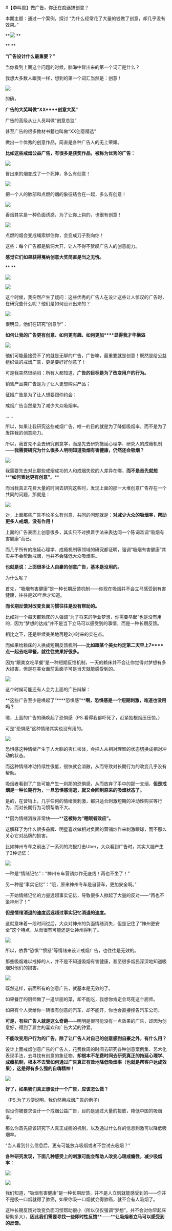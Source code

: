 #【李叫兽】做广告，你还在痴迷搞创意？

本期主题：通过一个案例，探讨 “为什么经常花了大量的钱做了创意，却几乎没有效果。”

**![](http://mmbiz.qpic.cn/mmbiz/As7mscS0UOAyslCvxuRnR0RstgNxFf6yOc2dHWWeG9AI9wpWOzBFYaxaeSRx0jOQD8ORgsuyn903FFS1b9cXYg/640?wx_fmt=png&tp=webp&wxfrom=5&wx_lazy=1)
**

**
**

**“广告设计什么最重要？”**

当你看到上面这个问题的时候，脑海中冒出来的第一个词汇是什么？

我想大多数人跟我一样，想到的第一个词汇当然是：创意！

![](http://mmbiz.qpic.cn/mmbiz/As7mscS0UOAyslCvxuRnR0RstgNxFf6yLRMckU6pqOYG7WIHlibiaueRQU9u32V3ZkMDicAMRDTXKaq6IjKC9LGag/640?wx_fmt=png&tp=webp&wxfrom=5&wx_lazy=1)

的确，

**广告的大奖叫做“XX****创意大奖”**

广告的高级从业人员叫做“创意总监”

甚至广告的很多教材书籍也叫做“XX创意精选”

做出一个优秀的创意作品，简直是各种广告人的无上荣耀。

**比如这些戒烟公益广告，有很多是获奖作品，被称为优秀的广告：**

![](http://mmbiz.qpic.cn/mmbiz/As7mscS0UOA2kd6xdBUiaX9tf3g4ysKxApTD7GKyXzMKDsiasrK2zxKodGRNABUXEsPjkW0o8IlY1MSICGws8uvA/640?wx_fmt=jpeg&tp=webp&wxfrom=5&wx_lazy=1)

冒出来的烟变成了一个死神，多么有创意！

![](http://mmbiz.qpic.cn/mmbiz/As7mscS0UOA2kd6xdBUiaX9tf3g4ysKxAFxnG57uOEZErnOLSdREXgfllMSjTLQ6ibF0hepTboZ6Eh7yuic3vxlBQ/640?wx_fmt=jpeg&tp=webp&wxfrom=5&wx_lazy=1)

把一个人的肺部和点燃的烟的象征结合在一起，多么有创意！

![](http://mmbiz.qpic.cn/mmbiz/As7mscS0UOAyslCvxuRnR0RstgNxFf6ydC9GcmeWIRsSzK1QadvcDfWbVmo6vHNss0U7yVSmV2ybecIDdLr1qw/640?wx_fmt=png&tp=webp&wxfrom=5&wx_lazy=1)

香烟其实是一种负面诱惑，为了让你上钩的，也很有创意！

![](http://mmbiz.qpic.cn/mmbiz/As7mscS0UOAyslCvxuRnR0RstgNxFf6yuoeeWJX03ZouYdX7mDxERq0Dpv4MbJCIp3PHZje1DryCDu65QBiaIwA/640?wx_fmt=png&tp=webp&wxfrom=5&wx_lazy=1)

点燃的烟会变成绳索绑住你，会变成刀子割向你！

这些：每个广告都是脑洞大开，让人不得不赞叹广告人的创意能力。

**感觉它们如果获得戛纳创意大奖简直是当之无愧。**

**
**

![](http://mmbiz.qpic.cn/mmbiz/As7mscS0UOAyslCvxuRnR0RstgNxFf6yVzl8icqnQl8jnoaYcocj26XiaS9gJ6B00SjflgjibAyXXQPq5z5fd7K8g/640?wx_fmt=png&tp=webp&wxfrom=5&wx_lazy=1)

![](http://mmbiz.qpic.cn/mmbiz/As7mscS0UOAyslCvxuRnR0RstgNxFf6ytmEvgJLcmFAb6R1eX70hlaupoHb7twuW1x1bd4iaj1apCY1nnHjNsOg/640?wx_fmt=png&tp=webp&wxfrom=5&wx_lazy=1)

这个时候，我突然产生了疑问：这些优秀的广告人在设计这些让人惊叹的广告时，在研究些什么呢？他们是如何设计出来的？

![](http://mmbiz.qpic.cn/mmbiz/As7mscS0UOAyslCvxuRnR0RstgNxFf6yzMaw8uXzcytB8eNv5gja1Uluz1YjRTTRyyf6qSkTBOonIjLVF9tlXw/640?wx_fmt=png&tp=webp&wxfrom=5&wx_lazy=1)

很明显，他们在研究“创意学”：

**如何让我的广告更有创意、如何更有趣、如何更加****显得我才华横溢**

![](http://mmbiz.qpic.cn/mmbiz/As7mscS0UOAyslCvxuRnR0RstgNxFf6ymBfYz0ialRWhNQm2xnpaVMn2gAicZbegBKnq8xoZwAHNIAIziaKdMofmA/640?wx_fmt=png&tp=webp&wxfrom=5&wx_lazy=1)

他们可能最接受不了的就是无聊的广告，广告嘛，最重要就是创意！既然是给公益组织做的戒烟广告，更是要好好创意了！

可是我突然很纳闷：所有人都知道，**广告的目标是为了改变用户的行为。**

销售产品类广告是为了让人更想购买产品；

征婚广告是为了让人想要跟你约会；

戒烟广告当然是为了减少大众吸烟率。

……

所以，如果让我研究这些戒烟广告，唯一的目的就是为了降低吸烟率，而不是为了发挥我的创意能力。

所以，我首先不会去研究创意学，而是先去研究拖延心理学、研究人的成瘾机制——**我需要研究为什么很多人明明知道吸烟有害健康，仍然还会吸烟？**

![](http://mmbiz.qpic.cn/mmbiz/As7mscS0UOAyslCvxuRnR0RstgNxFf6ygt0kicMHiaAzuEqvkVicoK4gYJtx8QrBUqzH7wHKuSc461CI9dX1wddibA/640?wx_fmt=png&tp=webp&wxfrom=5&wx_lazy=1)

我需要先去对比那些戒烟成功的人和戒烟失败的人差异在哪，**而不是首先就想****“****如何表达更有创意”****。**

而当我真正花费大量的时间去研究这些时，发现上面的那一大堆创意广告存在一个共同的问题，那就是：

![](http://mmbiz.qpic.cn/mmbiz/As7mscS0UOAyslCvxuRnR0RstgNxFf6ywibxaH0doqsDFNbKlg0eIOuFSccMicGMw9mVs7Lwfib8Xdiby12jicP76YQ/640?wx_fmt=png&tp=webp&wxfrom=5&wx_lazy=1)

对，上面那些广告不论多么有创意，共同的问题就是：**对减少大众的吸烟率，帮助更多人戒烟，没有作用！**

上面的广告表面上创意很多，其实只不过换着手法来表达同一个陈词滥调“吸烟有害健康”而已。

而几乎所有的拖延心理学、成瘾机制等领域的研究都证明，强调“吸烟有害健康”其实并不会帮助戒烟，也并不会降低大众吸烟率。

**也就是说：上面很多让人自豪的创意广告，基本是没用的。**

为什么呢？

首先，“吸烟有害健康”是一种长期反馈机制——你现在吸烟并不会立马感受到有害健康，往往是20年后才知道。

**而长期反馈对改变负面习惯往往是没有帮助的。**

比如对一个每天都赖床的人强调“为了将来的学业梦想，你需要早起”也是没有用的，因为“梦想的达成”并不是当下立马可以感受到的事情，而是一种长期反馈。

相比之下，还是继续美美地再睡2小时来的实在点。

而如果给赖床的人换成短期反馈机制——**比如跟某个美女约定第二天早上7****点一起去吃早餐，就往往效果好很多。**

因为“跟美女吃早餐”是一种短期反馈机制，一天的赖床并不会让你觉得对梦想有多大损害，但是在美女面前丢面子可是当天就能感受到的。

![](http://mmbiz.qpic.cn/mmbiz/As7mscS0UOAyslCvxuRnR0RstgNxFf6yiaxPSeeotI7nNA6DqVsueIbhpsw02n46wM2tzz34CsibKd3PicCzRkm3Q/640?wx_fmt=png&tp=webp&wxfrom=5&wx_lazy=1)

这个时候可能还有人会为上面的广告辩解：

**这些广告至少是唤起了“****恐惧感”****啊，恐惧感是一个短期刺激，难道也没用吗？**

嗯，上面的广告的确唤起了恐惧感（PS.看得我都吓死了，赶紧抽根烟压压惊。）


可是“恐惧感”这种情绪其实也没有用的。

![](http://mmbiz.qpic.cn/mmbiz/As7mscS0UOAyslCvxuRnR0RstgNxFf6yyLX7BSV7gibQcjwzbHsLdd9tCyWlDmD4uvF4WicdajdACDod0Vpvj4Iw/640?wx_fmt=png&tp=webp&wxfrom=5&wx_lazy=1)

恐惧感这种情绪产生于人大脑的杏仁核体，会把人从相对理智的状态切换成相对冲动的状态。

而这种情绪冲动持续性很低，很快就会消散，从而导致对长期行为的改变几乎没有帮助。

吸烟者看到了广告可能产生一刹那的恐惧感，从而放弃了手中的那一支烟，**但是戒烟是一种长期行为，一旦恐惧感消退，就又会回到原来的吸烟状态了。**

是的，在营销上，几乎任何的情绪类刺激，都只适合刺激短期的冲动性购买等行为，而对长期行为习惯帮助不大。

**因为情绪消散非常快——****这被称为“****睡眠者效应”****。**

这解释了为什么很多品牌、明星喜欢做相对负面的营销炒作来刺激眼球，而不那么关心它对品牌的损害。

比如神州专车之前出了一系列的海报打击Uber，大众看到广告时，其实大脑产生了2种记忆：

![](http://mmbiz.qpic.cn/mmbiz/As7mscS0UOB4JFCtaS1h2HJyrrdiadJHtibhIug1rDxh0RDFq4PdTa3CQ61kSTHnWWFc4XjgzLe8b55ibjELg0ib8w/640?wx_fmt=jpeg&tp=webp&wxfrom=5&wx_lazy=1)

一种是“情绪记忆”：“神州专车营销炒作无底线！再也不坐了！”

另一种是“事实记忆”：“哦，原来神州专车是自营车，更加安全啊。”

一开始情绪记忆的力量远超事实记忆，导致很多人掀起了大量的反对——“再也不坐神州了！”

**但是情绪消退的速度远远超过事实记忆消退的速度。**

这就意味着一段时间过后，大众对神州的负面情绪消失，但是记住了“神州更安全”这个特点，从而很有可能还是让神州得利了。

![](http://mmbiz.qpic.cn/mmbiz/As7mscS0UOAyslCvxuRnR0RstgNxFf6ycRE9qSy0T4LqAKBibsN1Yy7ibGtYno7o8qJyQo8GDUoukrLcDTN6qXbw/640?wx_fmt=png&tp=webp&wxfrom=5&wx_lazy=1)

所以，依靠“恐惧”“愤怒”等情绪来设计戒烟广告，也往往是无效的。

那些吸烟难以戒掉的人，并不是不知道吸烟有害健康，甚至很多烟民深深地知道吸烟对他们的损害。

![](http://mmbiz.qpic.cn/mmbiz/As7mscS0UOAyslCvxuRnR0RstgNxFf6yjOEnlNlTFooznatwCYGAAYysAUyUXsnpA3Rf7jibyibqtlemwDicRzk2A/640?wx_fmt=png&tp=webp&wxfrom=5&wx_lazy=1)

既然这样，前面所有的创意广告，就基本是无效的了。

如果餐厅的厨师做了一道华丽的菜，却不能吃，我想你肯定会骂死这个厨师。

如果有个人卖给你一辆很有创意的汽车，却不能开，你也会直接控告汽车公司。

**可是，有些广告人就是这么奇葩**——明明是很可能没有一点效果的广告，却因为创意好，得到了雇主的喜欢和广告大奖的钟爱。

**不能改变用户行为的广告，除了让广告人对自己的创意感到自豪之外，有什么用？**

设计上面戒烟创意广告的广告人，花费数周的时间去研究各种创意案例集、艺术化表现手法，去寻找有创意的象征物，**却根本不花费时间去研究真正的拖延心理学、成瘾机制，根本不去管如何通过广告真正有效地降低吸烟率（也就是帮客户达成效果），这是得有多么强的自嗨精神！**

![](http://mmbiz.qpic.cn/mmbiz/As7mscS0UOAyslCvxuRnR0RstgNxFf6yfMpvaCREm87hY6P9Cf7kS4ddjuWQ8M6kkeORRJoNEbkrYf1qakHBpA/640?wx_fmt=png&tp=webp&wxfrom=5&wx_lazy=1)

**好了，如果我们真正想设计一个广告，应该怎么做？**

（PS.为了方便说明，我仍然用戒烟广告的例子）

假设你被要求设计一个戒烟公益广告，目的是通过大量的投放，降低中国的吸烟率。

那么你首先应该研究下人真正成瘾的机制，以及通过什么样的信息刺激可以降低吸烟率。

“当人看到什么信息后，更有可能放弃吸烟或者不尝试去吸烟？”

**各种研究发现，下面几种感受上的刺激可能会帮助人改变心理成瘾性，减少吸烟率：**

![](http://mmbiz.qpic.cn/mmbiz/As7mscS0UOAyslCvxuRnR0RstgNxFf6yp8nC0Xu3RgMicQxc43P1MKfuqMhgmptRzgPhp9QssWXvkaUxiag0dkAQ/640?wx_fmt=png&tp=webp&wxfrom=5&wx_lazy=1)

![](http://mmbiz.qpic.cn/mmbiz/As7mscS0UOAyslCvxuRnR0RstgNxFf6y7ahUcBP7FPIibnRvdZSkYQCYxC0QetA8xXab8asEmvI9PgMNB048lIg/640?wx_fmt=png&tp=webp&wxfrom=5&wx_lazy=1)

我们知道，“吸烟有害健康”是一种长期反馈，并不是人立刻就能感受到的——你并不是吸一口烟就得了肺癌，如果你吸一口烟就会得肺癌，就不会有人吸烟了。

这种长期反馈对改变负面习惯帮助很小（所以仅仅强调“梦想”，并不会对你早起床帮助多大），**因此我们需要寻找一些即时性反馈****——****让吸烟者立马可以感受到的反馈。**